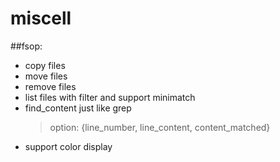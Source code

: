 # miscell

##fsop:  
* copy files  
* move files  
* remove files  
* list files with filter and support minimatch  
* find_content just like grep  
  >option: {line_number, line_content, content_matched}  
* support color display  
